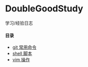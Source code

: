 # DoubleGoodStudy
学习/经验日志



#### 目录

- [git 常用命令](./git.md)
- [shell 脚本](./shell.md)
- [vim 操作](./vim.md)